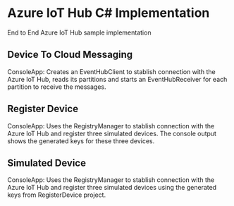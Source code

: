 # Azure IoT Hub C# Implementation

End to End Azure IoT Hub sample implementation

## Device To Cloud Messaging	

ConsoleApp: Creates an EventHubClient to stablish connection with the Azure IoT Hub, reads its partitions and starts an EventHubReceiver for each partition to receive the messages.

## Register Device

ConsoleApp: Uses the RegistryManager to stablish connection with the Azure IoT Hub and register three simulated devices. The console output shows the generated keys for these three devices.

## Simulated Device

ConsoleApp: Uses the RegistryManager to stablish connection with the Azure IoT Hub and register three simulated devices using the generated keys from RegisterDevice project.

